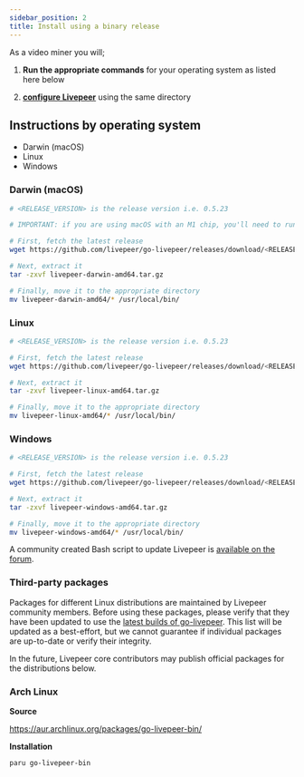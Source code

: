 ```yaml
---
sidebar_position: 2
title: Install using a binary release
---
```



As a video miner you will;

1. **Run the appropriate commands** for your operating system as listed here below 

2. **[configure Livepeer](/livepeer-quick-start/configuring-livepeer)** using the same directory

## Instructions by operating system
- Darwin (macOS)
- Linux
- Windows

### Darwin (macOS)

```bash
# <RELEASE_VERSION> is the release version i.e. 0.5.23

# IMPORTANT: if you are using macOS with an M1 chip, you'll need to run these commands using the Rosetta emulator

# First, fetch the latest release
wget https://github.com/livepeer/go-livepeer/releases/download/<RELEASE_VERSION>/livepeer-darwin-amd64.tar.gz

# Next, extract it
tar -zxvf livepeer-darwin-amd64.tar.gz

# Finally, move it to the appropriate directory
mv livepeer-darwin-amd64/* /usr/local/bin/
```

### Linux

```bash
# <RELEASE_VERSION> is the release version i.e. 0.5.23

# First, fetch the latest release
wget https://github.com/livepeer/go-livepeer/releases/download/<RELEASE_VERSION>/livepeer-linux-amd64.tar.gz

# Next, extract it
tar -zxvf livepeer-linux-amd64.tar.gz

# Finally, move it to the appropriate directory
mv livepeer-linux-amd64/* /usr/local/bin/
```

### Windows

```bash
# <RELEASE_VERSION> is the release version i.e. 0.5.23

# First, fetch the latest release
wget https://github.com/livepeer/go-livepeer/releases/download/<RELEASE_VERSION>/livepeer-windows-amd64.tar.gz

# Next, extract it
tar -zxvf livepeer-windows-amd64.tar.gz

# Finally, move it to the appropriate directory
mv livepeer-windows-amd64/* /usr/local/bin/
```
A community created Bash script to update Livepeer is [available on the forum](https://forum.livepeer.org/t/bash-script-to-update-livepeer/1513).

### Third-party packages

Packages for different Linux distributions are maintained by Livepeer community members. Before using these packages, please verify that they have been updated to use the [latest builds of go-livepeer](https://github.com/livepeer/go-livepeer/releases). This list will be updated as a best-effort, but we cannot guarantee if individual packages are up-to-date or verify their integrity.

In the future, Livepeer core contributors may publish official packages for the distributions below.

### Arch Linux
**Source**

https://aur.archlinux.org/packages/go-livepeer-bin/

**Installation**
```
paru go-livepeer-bin
```
